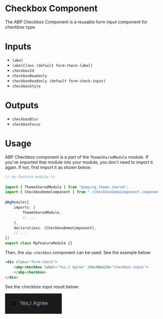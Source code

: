 # Checkbox Component

The ABP Checkbox Component is a reusable form input component for checkbox type.

# Inputs

-   `label`
-   `labelClass (default form-check-label)`
-   `checkboxId`
-   `checkboxReadonly`
-   `checkboxReadonly (default form-check-input)`
-   `checkboxStyle`

# Outputs

-   `checkboxBlur`
-   `checkboxFocus`

# Usage

ABP Checkbox component is a part of the `ThemeSharedModule` module. If you've imported that module into your module, you don't need to import it again. If not, first import it as shown below:

```ts
// my-feature.module.ts

import { ThemeSharedModule } from "@abp/ng.theme.shared";
import { CheckboxDemoComponent } from "./CheckboxDemoComponent.component";

@NgModule({
	imports: [
		ThemeSharedModule,
		// ...
	],
	declarations: [CheckboxDemoComponent],
	// ...
})
export class MyFeatureModule {}
```

Then, the `abp-checkbox` component can be used. See the example below:

```html
<div class="form-check">
	<abp-checkbox label="Yes,I Agree" checkboxId="checkbox-input">
	</abp-checkbox>
</div>
```

See the checkbox input result below:

![abp-checkbox](./images/form-checkbox.png)
